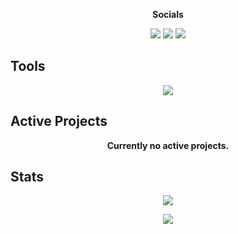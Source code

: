 

<p align="center">
  <strong>Socials</strong>
<p align="center">
<a target="_blank" href="https://x.com/onibl3ss"><img src="https://img.shields.io/badge/%40ONIBL3SS-black?style=for-the-badge&logo=x&logoColor=white&color=black" /></a>
<a target="_blank" href="https://discord.com/users/1045746635159912469"><img src="https://img.shields.io/badge/%40ONIBL3SS-7289da?style=for-the-badge&logo=discord&logoColor=white" /></a>
<a target="_blank" href="https://www.youtube.com/@ONIBL3SS"><img src="https://img.shields.io/badge/ONIBL3SS-FF0000?style=for-the-badge&logo=youtube&logoColor=white" /></a>
</p>

## Tools
<p align="center">
    <img src="https://skillicons.dev/icons?i=cs,java,vscode,blender,unity"/>
  </a>
</p>

## Active Projects
  <p align="center">
<strong>Currently no active projects.</strong>

## Stats
<p align="center">
  <img src="https://github-readme-stats-navy-six-13.vercel.app/api?username=onibl3ss&theme=transparent&border_color=30363d&title_color=ffffff&text_color=4183C4"/>
  <p align="center">
  <a target="_blank" href="https://github.com/ONIBL3SS"><img src="https://komarev.com/ghpvc/?username=onibl3ss&style=for-the-badge&color=4183C4" /></a>
